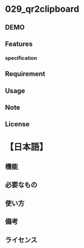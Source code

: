 # 029_qr2clipboard

## DEMO

## Features

### specification

## Requirement

## Usage

## Note

## License

# 【日本語】

## 機能

## 必要なもの

## 使い方

## 備考

## ライセンス
